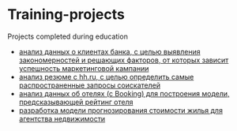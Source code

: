 # Training-projects
Projects completed during education

- [анализ данных о клиентах банка, с целью выявления закономерностей и решающих факторов, от которых зависит успешность маркетинговой кампании](https://github.com/Keola0412/skillfactory.Project_1-hh.ru/tree/main) 
- [анализ резюме с hh.ru, с целью определить самые распространенные запросы соискателей]()
- [анализ данных об отелях (с Booking) для построения модели, предсказывающей рейтинг отеля]()
- [разработка модели прогнозирования стоимости жилья для агентства недвижимости]()

